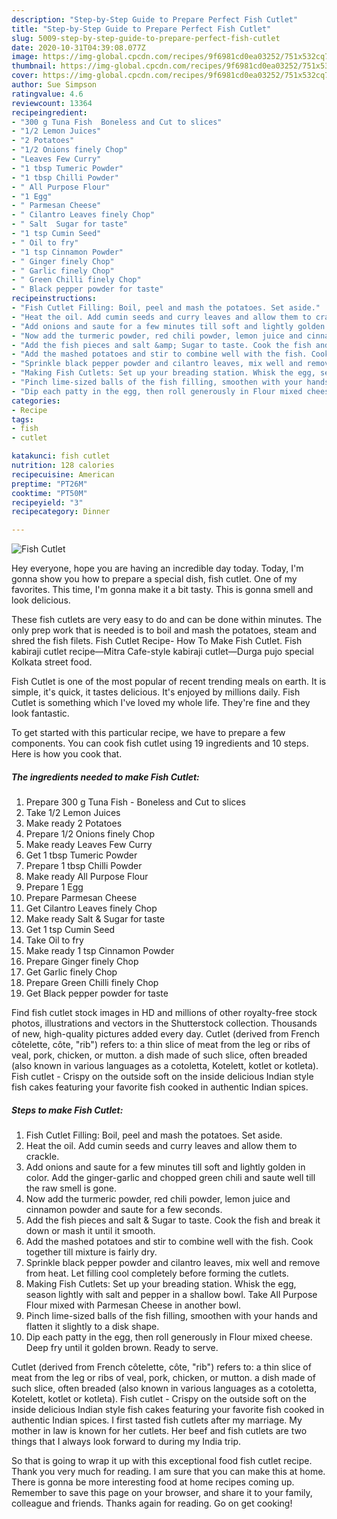 ```yaml
---
description: "Step-by-Step Guide to Prepare Perfect Fish Cutlet"
title: "Step-by-Step Guide to Prepare Perfect Fish Cutlet"
slug: 5009-step-by-step-guide-to-prepare-perfect-fish-cutlet
date: 2020-10-31T04:39:08.077Z
image: https://img-global.cpcdn.com/recipes/9f6981cd0ea03252/751x532cq70/fish-cutlet-recipe-main-photo.jpg
thumbnail: https://img-global.cpcdn.com/recipes/9f6981cd0ea03252/751x532cq70/fish-cutlet-recipe-main-photo.jpg
cover: https://img-global.cpcdn.com/recipes/9f6981cd0ea03252/751x532cq70/fish-cutlet-recipe-main-photo.jpg
author: Sue Simpson
ratingvalue: 4.6
reviewcount: 13364
recipeingredient:
- "300 g Tuna Fish  Boneless and Cut to slices"
- "1/2 Lemon Juices"
- "2 Potatoes"
- "1/2 Onions finely Chop"
- "Leaves Few Curry"
- "1 tbsp Tumeric Powder"
- "1 tbsp Chilli Powder"
- " All Purpose Flour"
- "1 Egg"
- " Parmesan Cheese"
- " Cilantro Leaves finely Chop"
- " Salt  Sugar for taste"
- "1 tsp Cumin Seed"
- " Oil to fry"
- "1 tsp Cinnamon Powder"
- " Ginger finely Chop"
- " Garlic finely Chop"
- " Green Chilli finely Chop"
- " Black pepper powder for taste"
recipeinstructions:
- "Fish Cutlet Filling: Boil, peel and mash the potatoes. Set aside."
- "Heat the oil. Add cumin seeds and curry leaves and allow them to crackle."
- "Add onions and saute for a few minutes till soft and lightly golden in color. Add the ginger-garlic and chopped green chili and saute well till the raw smell is gone."
- "Now add the turmeric powder, red chili powder, lemon juice and cinnamon powder and saute for a few seconds."
- "Add the fish pieces and salt &amp; Sugar to taste. Cook the fish and break it down or mash it until it smooth."
- "Add the mashed potatoes and stir to combine well with the fish. Cook together till mixture is fairly dry."
- "Sprinkle black pepper powder and cilantro leaves, mix well and remove from heat. Let filling cool completely before forming the cutlets."
- "Making Fish Cutlets: Set up your breading station. Whisk the egg, season lightly with salt and pepper in a shallow bowl. Take All Purpose Flour mixed with Parmesan Cheese in another bowl."
- "Pinch lime-sized balls of the fish filling, smoothen with your hands and flatten it slightly to a disk shape."
- "Dip each patty in the egg, then roll generously in Flour mixed cheese. Deep fry until it golden brown. Ready to serve."
categories:
- Recipe
tags:
- fish
- cutlet

katakunci: fish cutlet 
nutrition: 128 calories
recipecuisine: American
preptime: "PT26M"
cooktime: "PT50M"
recipeyield: "3"
recipecategory: Dinner

---
```



![Fish Cutlet](https://img-global.cpcdn.com/recipes/9f6981cd0ea03252/751x532cq70/fish-cutlet-recipe-main-photo.jpg)

Hey everyone, hope you are having an incredible day today. Today, I'm gonna show you how to prepare a special dish, fish cutlet. One of my favorites. This time, I'm gonna make it a bit tasty. This is gonna smell and look delicious.

These fish cutlets are very easy to do and can be done within minutes. The only prep work that is needed is to boil and mash the potatoes, steam and shred the fish filets. Fish Cutlet Recipe- How To Make Fish Cutlet. Fish kabiraji cutlet recipe—Mitra Cafe-style kabiraji cutlet—Durga pujo special Kolkata street food.

Fish Cutlet is one of the most popular of recent trending meals on earth. It is simple, it's quick, it tastes delicious. It's enjoyed by millions daily. Fish Cutlet is something which I've loved my whole life. They're fine and they look fantastic.


To get started with this particular recipe, we have to prepare a few components. You can cook fish cutlet using 19 ingredients and 10 steps. Here is how you cook that.

<!--inarticleads1-->

##### The ingredients needed to make Fish Cutlet:

1. Prepare 300 g Tuna Fish - Boneless and Cut to slices
1. Take 1/2 Lemon Juices
1. Make ready 2 Potatoes
1. Prepare 1/2 Onions finely Chop
1. Make ready Leaves Few Curry
1. Get 1 tbsp Tumeric Powder
1. Prepare 1 tbsp Chilli Powder
1. Make ready  All Purpose Flour
1. Prepare 1 Egg
1. Prepare  Parmesan Cheese
1. Get  Cilantro Leaves finely Chop
1. Make ready  Salt &amp; Sugar for taste
1. Get 1 tsp Cumin Seed
1. Take  Oil to fry
1. Make ready 1 tsp Cinnamon Powder
1. Prepare  Ginger finely Chop
1. Get  Garlic finely Chop
1. Prepare  Green Chilli finely Chop
1. Get  Black pepper powder for taste


Find fish cutlet stock images in HD and millions of other royalty-free stock photos, illustrations and vectors in the Shutterstock collection. Thousands of new, high-quality pictures added every day. Cutlet (derived from French côtelette, côte, &#34;rib&#34;) refers to: a thin slice of meat from the leg or ribs of veal, pork, chicken, or mutton. a dish made of such slice, often breaded (also known in various languages as a cotoletta, Kotelett, kotlet or kotleta). Fish cutlet - Crispy on the outside soft on the inside delicious Indian style fish cakes featuring your favorite fish cooked in authentic Indian spices. 

<!--inarticleads2-->

##### Steps to make Fish Cutlet:

1. Fish Cutlet Filling: Boil, peel and mash the potatoes. Set aside.
1. Heat the oil. Add cumin seeds and curry leaves and allow them to crackle.
1. Add onions and saute for a few minutes till soft and lightly golden in color. Add the ginger-garlic and chopped green chili and saute well till the raw smell is gone.
1. Now add the turmeric powder, red chili powder, lemon juice and cinnamon powder and saute for a few seconds.
1. Add the fish pieces and salt &amp; Sugar to taste. Cook the fish and break it down or mash it until it smooth.
1. Add the mashed potatoes and stir to combine well with the fish. Cook together till mixture is fairly dry.
1. Sprinkle black pepper powder and cilantro leaves, mix well and remove from heat. Let filling cool completely before forming the cutlets.
1. Making Fish Cutlets: Set up your breading station. Whisk the egg, season lightly with salt and pepper in a shallow bowl. Take All Purpose Flour mixed with Parmesan Cheese in another bowl.
1. Pinch lime-sized balls of the fish filling, smoothen with your hands and flatten it slightly to a disk shape.
1. Dip each patty in the egg, then roll generously in Flour mixed cheese. Deep fry until it golden brown. Ready to serve.


Cutlet (derived from French côtelette, côte, &#34;rib&#34;) refers to: a thin slice of meat from the leg or ribs of veal, pork, chicken, or mutton. a dish made of such slice, often breaded (also known in various languages as a cotoletta, Kotelett, kotlet or kotleta). Fish cutlet - Crispy on the outside soft on the inside delicious Indian style fish cakes featuring your favorite fish cooked in authentic Indian spices. I first tasted fish cutlets after my marriage. My mother in law is known for her cutlets. Her beef and fish cutlets are two things that I always look forward to during my India trip. 

So that is going to wrap it up with this exceptional food fish cutlet recipe. Thank you very much for reading. I am sure that you can make this at home. There is gonna be more interesting food at home recipes coming up. Remember to save this page on your browser, and share it to your family, colleague and friends. Thanks again for reading. Go on get cooking!
